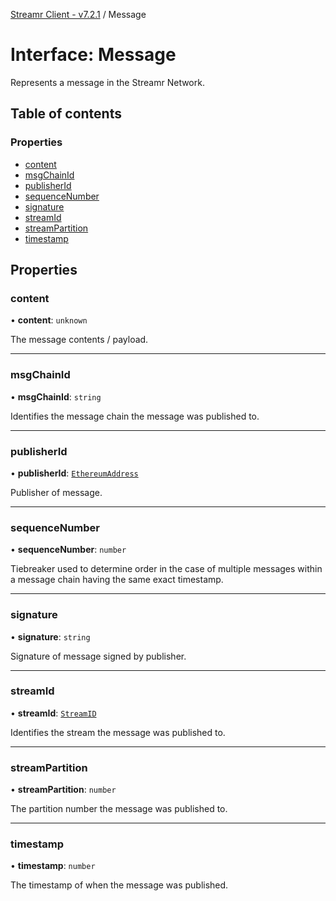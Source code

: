 [Streamr Client - v7.2.1](../README.md) / Message

# Interface: Message

Represents a message in the Streamr Network.

## Table of contents

### Properties

- [content](Message.md#content)
- [msgChainId](Message.md#msgchainid)
- [publisherId](Message.md#publisherid)
- [sequenceNumber](Message.md#sequencenumber)
- [signature](Message.md#signature)
- [streamId](Message.md#streamid)
- [streamPartition](Message.md#streampartition)
- [timestamp](Message.md#timestamp)

## Properties

### content

• **content**: `unknown`

The message contents / payload.

___

### msgChainId

• **msgChainId**: `string`

Identifies the message chain the message was published to.

___

### publisherId

• **publisherId**: [`EthereumAddress`](../README.md#ethereumaddress)

Publisher of message.

___

### sequenceNumber

• **sequenceNumber**: `number`

Tiebreaker used to determine order in the case of multiple messages within a message chain having the same exact timestamp.

___

### signature

• **signature**: `string`

Signature of message signed by publisher.

___

### streamId

• **streamId**: [`StreamID`](../README.md#streamid)

Identifies the stream the message was published to.

___

### streamPartition

• **streamPartition**: `number`

The partition number the message was published to.

___

### timestamp

• **timestamp**: `number`

The timestamp of when the message was published.
